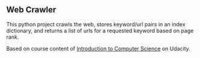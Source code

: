 ## Web Crawler

This python project crawls the web, stores keyword/url pairs in an index dictionary, and returns a list of urls for a requested keyword based on page rank.

Based on course content of [Introduction to Computer Science](https://www.udacity.com/course/intro-to-computer-science--cs101) on Udacity.
